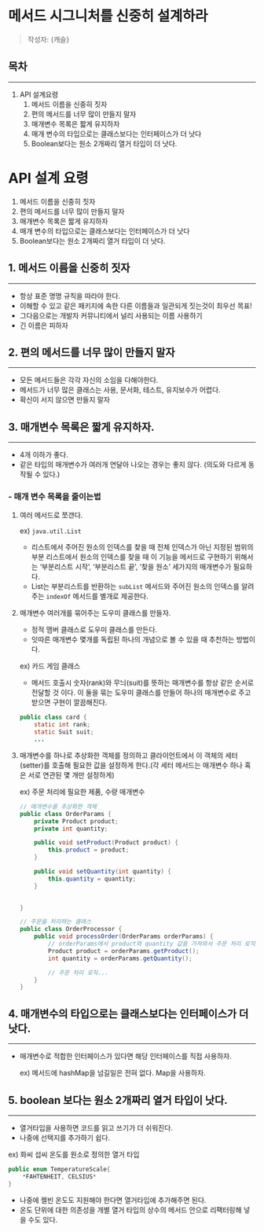 # 메서드 시그니처를 신중히 설계하라

> 작성자: {캐슬}

## 목차

---

1. API 설계요령
    1. 메서드 이름을 신중히 짓자
    2. 편의 메서드를 너무 많이 만들지 말자
    3. 매개변수 목록은 짧게 유지하자
    4. 매개 변수의 타입으로는 클래스보다는 인터페이스가 더 낫다
    5. Boolean보다는 원소 2개짜리 열거 타입이 더 낫다.

# API 설계 요령

1. 메서드 이름을 신중히 짓자
2. 편의 메서드를 너무 많이 만들지 말자
3. 매개변수 목록은 짧게 유지하자
4. 매개 변수의 타입으로는 클래스보다는 인터페이스가 더 낫다
5. Boolean보다는 원소 2개짜리 열거 타입이 더 낫다.

## 1. 메서드 이름을 신중히 짓자

---

- 항상 표준 명명 규칙을 따라야 한다.
- 이해할 수 있고 같은 패키지에 속한 다른 이름들과 일관되게 짓는것이 최우선 목표!
- 그다음으로는 개발자 커뮤니티에서 널리 사용되는 이름 사용하기
- 긴 이름은 피하자

## 2. 편의 메서드를 너무 많이 만들지 말자

---

- 모든 메서드들은 각각 자신의 소임을 다해야한다.
- 메서드가 너무 많은 클래스는 사용, 문서화, 테스트, 유지보수가 어렵다.
- 확신이 서지 않으면 만들지 말자

## 3. 매개변수 목록은 짧게 유지하자.

---

- 4개 이하가 좋다.
- 같은 타입의 매개변수가 여러개 연달아 나오는 경우는 좋지 않다. (의도와 다르게 동작될 수 있다.)

### - 매개 변수 목록을 줄이는법

1. 여러 메서드로 쪼갠다.

   ex) `java.util.List`

    - 리스트에서 주어진 원소의 인덱스를 찾을 때 전체 인덱스가 아닌 지정된 범위의 부분 리스트에서 원소의 인덱스를 찾을 때 이 기능을 메서드로 구현하기 위해서는 ‘부분리스트 시작’, ‘부분리스트 끝’, ‘찾을 원소’ 세가지의 매개변수가 필요하다.
    - List는 부분리스트를 반환하는 `subList` 메서드와 주어진 원소의 인덱스를 알려주는 `indexOf` 메서드를 별개로 제공한다.
2. 매개변수 여러개를 묶어주는 도우미 클래스를 만들자.
    - 정적 맴버 클래스로 도우미 클래스를 만든다.
    - 잇따른 매개변수 몇개를 독립된 하나의 개념으로 볼 수 있을 때 추천하는 방법이다.

   ex) 카드 게임 클래스

    - 메서드 호출시 숫자(rank)와 무늬(suit)를 뜻하는 매개변수를 항상 같은 순서로 전달할 것 이다. 이 둘을 묶는 도우미 클래스를 만들어 하나의 매개변수로 주고 받으면 구현이 깔끔해진다.

    ```java
    public class card {
    	static int rank;
    	static Suit suit;
    	...
    ```

3. 매개변수를 하나로 추상화한 객체를 정의하고 클라이언트에서 이 객체의 세터(setter)를 호출해 필요한 값을 설정하게 한다.(각 세터 메서드는 매개변수 하나 혹은 서로 연관된 몇 개만 설정하게)

   ex) 주문 처리에 필요한 제품, 수량 매개변수

    ```java
    // 매개변수를 추상화한 객체
    public class OrderParams {
        private Product product;
        private int quantity;
    
        public void setProduct(Product product) {
            this.product = product;
        }
    
        public void setQuantity(int quantity) {
            this.quantity = quantity;
        }
    
      
    }
    
    // 주문을 처리하는 클래스
    public class OrderProcessor {
        public void processOrder(OrderParams orderParams) {
            // orderParams에서 product와 quantity 값을 가져와서 주문 처리 로직을 수행
            Product product = orderParams.getProduct();
            int quantity = orderParams.getQuantity();
    
            // 주문 처리 로직...
        }
    }
    ```


## 4. 매개변수의 타입으로는 클래스보다는 인터페이스가 더 낫다.

---

- 매개변수로 적합한 인터페이스가 있다면 해당 인터페이스를 직접 사용하자.

  ex) 메서드에 hashMap을 넘길일은 전혀 없다. Map을 사용하자.


## 5. boolean 보다는 원소 2개짜리 열거 타입이 낫다.

---

- 열거타입을 사용하면 코드를 읽고 쓰기가 더 쉬워진다.
- 나중에 선택지를 추가하기 쉽다.

ex) 화씨 섭씨 온도를 원소로 정의한 열거 타입

```java
public enum TemperatureScale{
	*FAHTENHEIT, CELSIUS*
}
```

- 나중에 켈빈 온도도 지원해야 한다면 열거타입에 추가해주면 된다.
- 온도 단위에 대한 의존성을 개별 열거 타입의 상수의 메서드 안으로 리팩터링해 넣을 수도 있다.